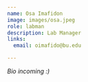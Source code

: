 ```yaml
---
name: Osa Imafidon
image: images/osa.jpeg
role: labman
description: Lab Manager
links:
  email: oimafido@bu.edu

---
```


*Bio incoming :)*
